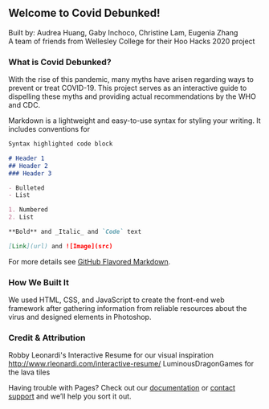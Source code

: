 ## Welcome to Covid Debunked!

Built by: Audrea Huang, Gaby Inchoco, Christine Lam, Eugenia Zhang <br/>
A team of friends from Wellesley College for their Hoo Hacks 2020 project

### What is Covid Debunked?

With the rise of this pandemic, many myths have arisen regarding ways to prevent or treat COVID-19. This project serves as an interactive guide to dispelling these myths and providing actual recommendations by the WHO and CDC.

Markdown is a lightweight and easy-to-use syntax for styling your writing. It includes conventions for

```markdown
Syntax highlighted code block

# Header 1
## Header 2
### Header 3

- Bulleted
- List

1. Numbered
2. List

**Bold** and _Italic_ and `Code` text

[Link](url) and ![Image](src)
```

For more details see [GitHub Flavored Markdown](https://guides.github.com/features/mastering-markdown/).

### How We Built It

We used HTML, CSS, and JavaScript to create the front-end web framework after gathering information from reliable resources about the virus and designed elements in Photoshop.


### Credit & Attribution

Robby Leonardi's Interactive Resume for our visual inspiration http://www.rleonardi.com/interactive-resume/
LuminousDragonGames for the lava tiles

Having trouble with Pages? Check out our [documentation](https://help.github.com/categories/github-pages-basics/) or [contact support](https://github.com/contact) and we’ll help you sort it out.
